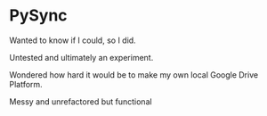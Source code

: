 # PySync

Wanted to know if I could, so I did.

Untested and ultimately an experiment.

Wondered how hard it would be to make my own local Google Drive Platform.

Messy and unrefactored but functional
